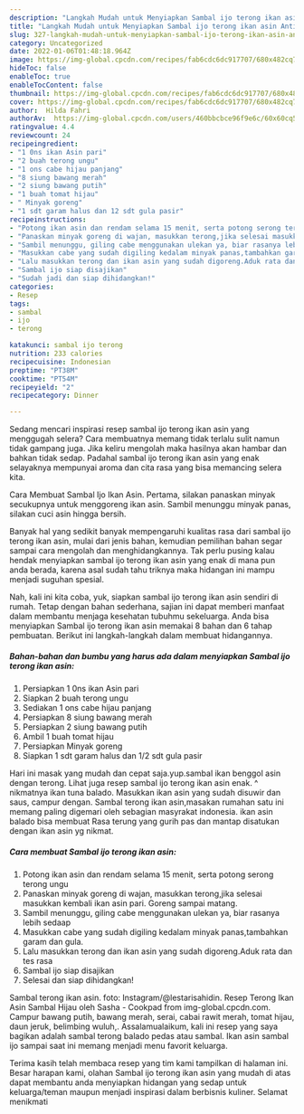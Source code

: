 ```yaml
---
description: "Langkah Mudah untuk Menyiapkan Sambal ijo terong ikan asin Anti Gagal"
title: "Langkah Mudah untuk Menyiapkan Sambal ijo terong ikan asin Anti Gagal"
slug: 327-langkah-mudah-untuk-menyiapkan-sambal-ijo-terong-ikan-asin-anti-gagal
category: Uncategorized
date: 2022-01-06T01:48:18.964Z
image: https://img-global.cpcdn.com/recipes/fab6cdc6dc917707/680x482cq70/sambal-ijo-terong-ikan-asin-foto-resep-utama.jpg
hideToc: false
enableToc: true
enableTocContent: false
thumbnail: https://img-global.cpcdn.com/recipes/fab6cdc6dc917707/680x482cq70/sambal-ijo-terong-ikan-asin-foto-resep-utama.jpg
cover: https://img-global.cpcdn.com/recipes/fab6cdc6dc917707/680x482cq70/sambal-ijo-terong-ikan-asin-foto-resep-utama.jpg
author:  Hilda Fahri
authorAv:  https://img-global.cpcdn.com/users/460bbcbce96f9e6c/60x60cq50/avatar.jpg
ratingvalue: 4.4
reviewcount: 24
recipeingredient:
- "1 0ns ikan Asin pari"
- "2 buah terong ungu"
- "1 ons cabe hijau panjang"
- "8 siung bawang merah"
- "2 siung bawang putih"
- "1 buah tomat hijau"
- " Minyak goreng"
- "1 sdt garam halus dan 12 sdt gula pasir"
recipeinstructions:
- "Potong ikan asin dan rendam selama 15 menit, serta potong serong terong ungu"
- "Panaskan minyak goreng di wajan, masukkan terong,jika selesai masukkan kembali ikan asin pari. Goreng sampai matang."
- "Sambil menunggu, giling cabe menggunakan ulekan ya, biar rasanya lebih sedaap"
- "Masukkan cabe yang sudah digiling kedalam minyak panas,tambahkan garam dan gula."
- "Lalu masukkan terong dan ikan asin yang sudah digoreng.Aduk rata dan tes rasa"
- "Sambal ijo siap disajikan"
- "Sudah jadi dan siap dihidangkan!"
categories:
- Resep
tags:
- sambal
- ijo
- terong

katakunci: sambal ijo terong 
nutrition: 233 calories
recipecuisine: Indonesian
preptime: "PT38M"
cooktime: "PT54M"
recipeyield: "2"
recipecategory: Dinner

---
```



Sedang mencari inspirasi resep sambal ijo terong ikan asin yang menggugah selera? Cara membuatnya memang tidak terlalu sulit namun tidak gampang juga. Jika keliru mengolah maka hasilnya akan hambar dan bahkan tidak sedap. Padahal sambal ijo terong ikan asin yang enak selayaknya mempunyai aroma dan cita rasa yang bisa memancing selera kita.


Cara Membuat Sambal Ijo Ikan Asin. Pertama, silakan panaskan minyak secukupnya untuk menggoreng ikan asin. Sambil menunggu minyak panas, silakan cuci asin hingga bersih.

Banyak hal yang sedikit banyak mempengaruhi kualitas rasa dari sambal ijo terong ikan asin, mulai dari jenis bahan, kemudian pemilihan bahan segar sampai cara mengolah dan menghidangkannya. Tak perlu pusing kalau hendak menyiapkan sambal ijo terong ikan asin yang enak di mana pun anda berada, karena asal sudah tahu triknya maka hidangan ini mampu menjadi suguhan spesial.


Nah, kali ini kita coba, yuk, siapkan sambal ijo terong ikan asin sendiri di rumah. Tetap dengan bahan sederhana, sajian ini dapat memberi manfaat dalam membantu menjaga kesehatan tubuhmu sekeluarga. Anda bisa menyiapkan Sambal ijo terong ikan asin memakai 8 bahan dan 6 tahap pembuatan. Berikut ini langkah-langkah dalam membuat hidangannya.

<!--inarticleads1-->

##### Bahan-bahan dan bumbu yang harus ada dalam menyiapkan Sambal ijo terong ikan asin:

1. Persiapkan 1 0ns ikan Asin pari
1. Siapkan 2 buah terong ungu
1. Sediakan 1 ons cabe hijau panjang
1. Persiapkan 8 siung bawang merah
1. Persiapkan 2 siung bawang putih
1. Ambil 1 buah tomat hijau
1. Persiapkan  Minyak goreng
1. Siapkan 1 sdt garam halus dan 1/2 sdt gula pasir


Hari ini masak yang mudah dan cepat saja.yup.sambal ikan benggol asin dengan terong. Lihat juga resep sambal ijo terong ikan asin enak. ^ nikmatnya ikan tuna balado. Masukkan ikan asin yang sudah disuwir dan saus, campur dengan. Sambal terong ikan asin,masakan rumahan satu ini memang paling digemari oleh sebagian masyrakat indonesia. ikan asin balado bisa membuat Rasa terung yang gurih pas dan mantap disatukan dengan ikan asin yg nikmat. 

<!--inarticleads2-->

##### Cara membuat Sambal ijo terong ikan asin:

1. Potong ikan asin dan rendam selama 15 menit, serta potong serong terong ungu
1. Panaskan minyak goreng di wajan, masukkan terong,jika selesai masukkan kembali ikan asin pari. Goreng sampai matang.
1. Sambil menunggu, giling cabe menggunakan ulekan ya, biar rasanya lebih sedaap
1. Masukkan cabe yang sudah digiling kedalam minyak panas,tambahkan garam dan gula.
1. Lalu masukkan terong dan ikan asin yang sudah digoreng.Aduk rata dan tes rasa
1. Sambal ijo siap disajikan
1. Selesai dan siap dihidangkan!

Sambal terong ikan asin. foto: Instagram/@lestarisahidin. Resep Terong Ikan Asin Sambal Hijau oleh Sasha - Cookpad from img-global.cpcdn.com. Campur bawang putih, bawang merah, serai, cabai rawit merah, tomat hijau, daun jeruk, belimbing wuluh,. Assalamualaikum, kali ini resep yang saya bagikan adalah sambal terong balado pedas atau sambal. Ikan asin sambal ijo sampai saat ini memang menjadi menu favorit keluarga. 

Terima kasih telah membaca resep yang tim kami tampilkan di halaman ini. Besar harapan kami, olahan Sambal ijo terong ikan asin yang mudah di atas dapat membantu anda menyiapkan hidangan yang sedap untuk keluarga/teman maupun menjadi inspirasi dalam berbisnis kuliner. Selamat menikmati
